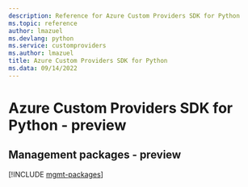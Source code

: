 ```yaml
---
description: Reference for Azure Custom Providers SDK for Python
ms.topic: reference
author: lmazuel
ms.devlang: python
ms.service: customproviders
ms.author: lmazuel
title: Azure Custom Providers SDK for Python
ms.data: 09/14/2022
---
```

# Azure Custom Providers SDK for Python - preview

## Management packages - preview
[!INCLUDE [mgmt-packages](custom-providers-mgmt-index.md)]